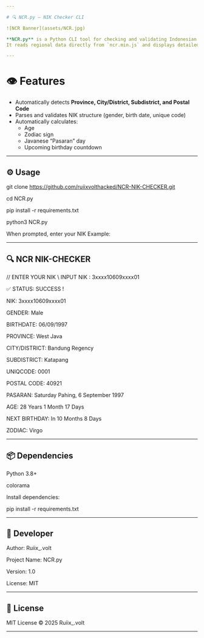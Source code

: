 ```yaml
---

# 🔍 NCR.py — NIK Checker CLI

![NCR Banner](assets/NCR.jpg)

**NCR.py** is a Python CLI tool for checking and validating Indonesian National ID Numbers (**NIK**) completely **offline**.  
It reads regional data directly from `ncr.min.js` and displays detailed information with **colored and animated terminal output**.

---
```


# 👁️ Features
- Automatically detects **Province, City/District, Subdistrict, and Postal Code**
- Parses and validates NIK structure (gender, birth date, unique code)
- Automatically calculates:
  - Age
  - Zodiac sign
  - Javanese “Pasaran” day
  - Upcoming birthday countdown

---

## ⚙️ Usage
git clone https://github.com/ruiixvolthacked/NCR-NIK-CHECKER.git

cd NCR.py

pip install -r requirements.txt

python3 NCR.py

When prompted, enter your NIK
Example:

----------------------------------------
🔍 NCR NIK-CHECKER
----------------------------------------
// ENTER YOUR NIK \\
INPUT NIK : 3xxxx10609xxxx01

✅ STATUS: SUCCESS !

NIK: 3xxxx10609xxxx01

GENDER: Male

BIRTHDATE: 06/09/1997

PROVINCE: West Java

CITY/DISTRICT: Bandung Regency

SUBDISTRICT: Katapang

UNIQCODE: 0001

POSTAL CODE: 40921

PASARAN: Saturday Pahing, 6 September 1997

AGE: 28 Years 1 Month 17 Days

NEXT BIRTHDAY: In 10 Months 8 Days

ZODIAC: Virgo


---

## 📦 Dependencies

Python 3.8+

colorama


Install dependencies:

pip install -r requirements.txt


---

## 👤 Developer

Author: Ruiix_.volt

Project Name: NCR.py

Version: 1.0

License: MIT



---

## 📜 License

MIT License © 2025 Ruiix_.volt

---